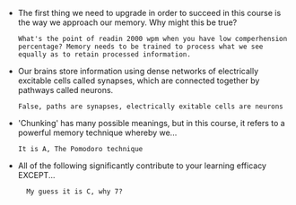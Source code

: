 * The first thing we need to upgrade in order to succeed in this course is the way we approach our memory. Why might this be true?

      What's the point of readin 2000 wpm when you have low comperhension percentage? Memory needs to be trained to process what we see equally as to retain processed information.

* Our brains store information using dense networks of electrically excitable cells called synapses, which are connected together by pathways called neurons.

      False, paths are synapses, electrically exitable cells are neurons

* 'Chunking' has many possible meanings, but in this course, it refers to a powerful memory technique whereby we...

      It is A, The Pomodoro technique

* All of the following significantly contribute to your learning efficacy  EXCEPT...

        My guess it is C, why 7?